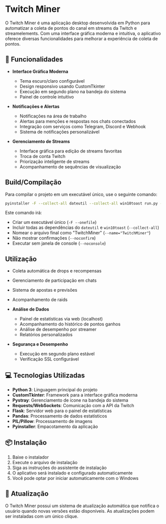 # Twitch Miner

O Twitch Miner é uma aplicação desktop desenvolvida em Python para automatizar a coleta de pontos do canal em streams da Twitch e streamelements. Com uma interface gráfica moderna e intuitiva, o aplicativo oferece diversas funcionalidades para melhorar a experiência de coleta de pontos.

## 🚀 Funcionalidades

- **Interface Gráfica Moderna**

  - Tema escuro/claro configurável
  - Design responsivo usando CustomTkinter
  - Execução em segundo plano na bandeja do sistema
  - Painel de controle intuitivo

- **Notificações e Alertas**

  - Notificações na área de trabalho
  - Alertas para menções e respostas nos chats conectados
  - Integração com serviços como Telegram, Discord e Webhook
  - Sistema de notificações personalizável

- **Gerenciamento de Streams**

  - Interface gráfica para edição de streams favoritas
  - Troca de conta Twitch
  - Priorização inteligente de streams
  - Acompanhamento de sequências de visualização

## Build/Compilação

Para compilar o projeto em um executável único, use o seguinte comando:

```bash
pyinstaller -F --collect-all dateutil --collect-all win10toast run.py --onefile --name="TwitchMiner" --icon="icons/tray.png" --noconfirm --noconsole
```

Este comando irá:
- Criar um executável único (`-F --onefile`)
- Incluir todas as dependências do `dateutil` e `win10toast` (`--collect-all`)
- Nomear o arquivo final como "TwitchMiner" (`--name="TwitchMiner"`)
- Não mostrar confirmações (`--noconfirm`)
- Executar sem janela de console (`--noconsole`)

## Utilização

  - Coleta automática de drops e recompensas
  - Gerenciamento de participação em chats
  - Sistema de apostas e previsões
  - Acompanhamento de raids

- **Análise de Dados**

  - Painel de estatísticas via web (localhost)
  - Acompanhamento do histórico de pontos ganhos
  - Análise de desempenho por streamer
  - Relatórios personalizados

- **Segurança e Desempenho**
  - Execução em segundo plano estável
  - Verificação SSL configurável

## 💻 Tecnologias Utilizadas

- **Python 3**: Linguagem principal do projeto
- **CustomTkinter**: Framework para a interface gráfica moderna
- **Pystray**: Gerenciamento de ícone na bandeja do sistema
- **Requests/WebSockets**: Comunicação com a API da Twitch
- **Flask**: Servidor web para o painel de estatísticas
- **Pandas**: Processamento de dados estatísticos
- **PIL/Pillow**: Processamento de imagens
- **Pyinstaller**: Empacotamento da aplicação

## 📦 Instalação

1. Baixe o instalador
2. Execute o arquivo de instalação
3. Siga as instruções do assistente de instalação
4. O aplicativo será instalado e configurado automaticamente
5. Você pode optar por iniciar automaticamente com o Windows

## 🔄 Atualização

O Twitch Miner possui um sistema de atualização automática que notifica o usuário quando novas versões estão disponíveis. As atualizações podem ser instaladas com um único clique.
